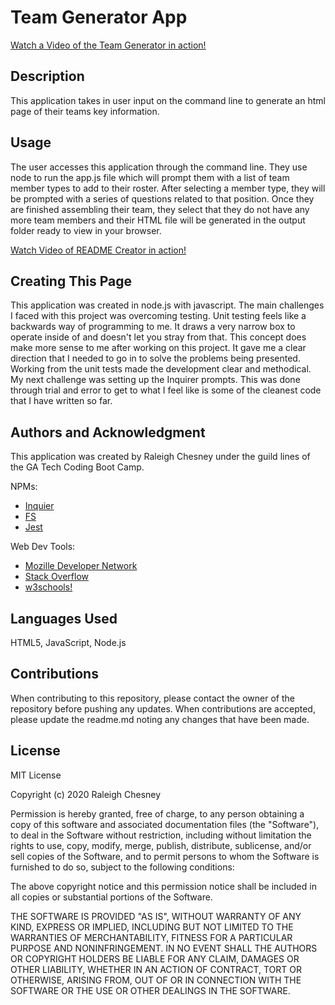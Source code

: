 # Team Generator App

[Watch a Video of the Team Generator in action!](https://drive.google.com/file/d/1kJ_MtI1xasvBHKyChVhB2BhrlmJg61WD/view)

## Description

This application takes in user input on the command line to generate an html page of their teams key information.

## Usage

The user accesses this application through the command line. They use node to run the app.js file which will prompt them with a list of team member types to add to their roster. After selecting a member type, they will be prompted with a series of questions related to that position. Once they are finished assembling their team, they select that they do not have any more team members and their HTML file will be generated in the output folder ready to view in your browser.

[Watch Video of README Creator in action!](https://drive.google.com/file/d/1kJ_MtI1xasvBHKyChVhB2BhrlmJg61WD/view)

## Creating This Page

This application was created in node.js with javascript. The main challenges I faced with this project was overcoming testing. Unit testing feels like a backwards way of programming to me.  It draws a very narrow box to operate inside of and doesn't let you stray from that. This concept does make more sense to me after working on this project.  It gave me a clear direction that I needed to go in to solve the problems being presented. Working from the unit tests made the development clear and methodical. My next challenge was setting up the Inquirer prompts. This was done through trial and error to get to what I feel like is some of the cleanest code that I have written so far.

## Authors and Acknowledgment

This application was created by Raleigh Chesney under the guild lines of the GA Tech Coding Boot Camp.

NPMs:
* [Inquier](https://www.npmjs.com/package/inquirer)
* [FS](https://www.npmjs.com/package/fs)
* [Jest](https://jestjs.io/)


Web Dev Tools:
* [Mozille Developer Network](https://developer.mozilla.org/en-US/)
* [Stack Overflow](https://stackoverflow.com/)
* [w3schools!](https://www.w3schools.com/bootstrap4/default.asp)

## Languages Used
HTML5, JavaScript, Node.js

## Contributions

When contributing to this repository, please contact the owner of the repository before pushing any updates.
When contributions are accepted, please update the readme.md noting any changes that have been made.


## License

MIT License

Copyright (c) 2020 Raleigh Chesney

Permission is hereby granted, free of charge, to any person obtaining a copy
of this software and associated documentation files (the "Software"), to deal
in the Software without restriction, including without limitation the rights
to use, copy, modify, merge, publish, distribute, sublicense, and/or sell
copies of the Software, and to permit persons to whom the Software is
furnished to do so, subject to the following conditions:

The above copyright notice and this permission notice shall be included in all
copies or substantial portions of the Software.

THE SOFTWARE IS PROVIDED "AS IS", WITHOUT WARRANTY OF ANY KIND, EXPRESS OR
IMPLIED, INCLUDING BUT NOT LIMITED TO THE WARRANTIES OF MERCHANTABILITY,
FITNESS FOR A PARTICULAR PURPOSE AND NONINFRINGEMENT. IN NO EVENT SHALL THE
AUTHORS OR COPYRIGHT HOLDERS BE LIABLE FOR ANY CLAIM, DAMAGES OR OTHER
LIABILITY, WHETHER IN AN ACTION OF CONTRACT, TORT OR OTHERWISE, ARISING FROM,
OUT OF OR IN CONNECTION WITH THE SOFTWARE OR THE USE OR OTHER DEALINGS IN THE
SOFTWARE.


